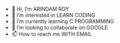 - 👋 Hi, I’m ARINDAM ROY
- 👀 I’m interested in LEARN CODING
- 🌱 I’m currently learning C PROGRAMMING
- 💞️ I’m looking to collaborate on GOOGLE
- 📫 How to reach me WITH EMAIL

<!---
arindamr06/arindamr06 is a ✨ special ✨ repository because its `README.md` (this file) appears on your GitHub profile.
You can click the Preview link to take a look at your changes.
--->
